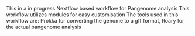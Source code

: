 This in a in progress Nextflow based workflow for Pangenome analysis
This workflow utilizes modules for easy customisation
The tools used in this workflow are: Prokka for converting the genome to a gff format, Roary for the actual pangenome analysis
